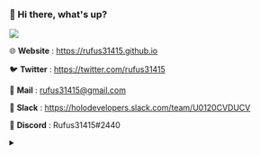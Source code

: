 ### 👋 Hi there, what's up?

[![](https://github-readme-stats.vercel.app/api?username=rufus31415&show_icons=true)](https://github.com/Rufus31415)

🌐 **Website** : https://rufus31415.github.io

🐦 **Twitter** : https://twitter.com/rufus31415

📧 **Mail** : rufus31415@gmail.com

💬 **Slack** : https://holodevelopers.slack.com/team/U0120CVDUCV

👾 **Discord** : Rufus31415#2440

<details>
<summary></summary>
<img src="https://visitor-badge.glitch.me/badge?page_id=rufus31415"/>
<img src="https://ga-beacon.appspot.com/UA-163892314-2/rufus31415/">
</details>
